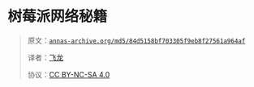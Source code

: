 # 树莓派网络秘籍

> 原文：[`annas-archive.org/md5/84d5158bf703305f9eb8f27561a964af`](https://annas-archive.org/md5/84d5158bf703305f9eb8f27561a964af)
> 
> 译者：[飞龙](https://github.com/wizardforcel)
> 
> 协议：[CC BY-NC-SA 4.0](http://creativecommons.org/licenses/by-nc-sa/4.0/)